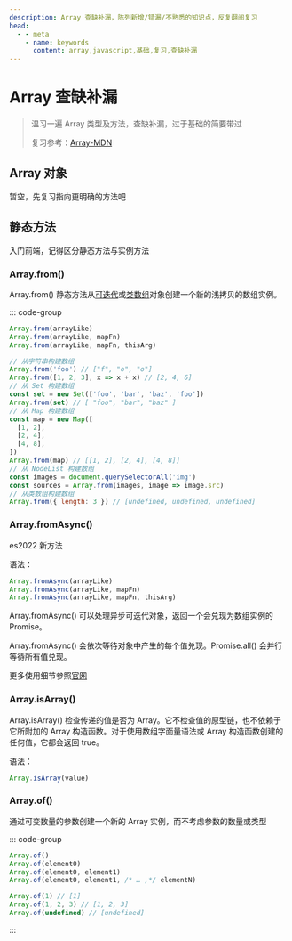 ```yaml
---
description: Array 查缺补漏，陈列新增/错漏/不熟悉的知识点，反复翻阅复习
head:
  - - meta
    - name: keywords
      content: array,javascript,基础,复习,查缺补漏
---
```


# Array 查缺补漏

> 温习一遍 Array 类型及方法，查缺补漏，过于基础的简要带过
>
> 复习参考：[Array-MDN](https://developer.mozilla.org/zh-CN/docs/Web/JavaScript/Reference/Global_Objects/Array)

## Array 对象

暂空，先复习指向更明确的方法吧

## 静态方法

入门前端，记得区分静态方法与实例方法

### Array.from()

Array.from() 静态方法从[可迭代](https://developer.mozilla.org/zh-CN/docs/Web/JavaScript/Reference/Iteration_protocols#%E5%8F%AF%E8%BF%AD%E4%BB%A3%E5%8D%8F%E8%AE%AE)或[类数组](https://developer.mozilla.org/zh-CN/docs/Web/JavaScript/Guide/Indexed_collections#%E4%BD%BF%E7%94%A8%E7%B1%BB%E6%95%B0%E7%BB%84%E5%AF%B9%E8%B1%A1)对象创建一个新的浅拷贝的数组实例。

::: code-group

```js [语法]
Array.from(arrayLike)
Array.from(arrayLike, mapFn)
Array.from(arrayLike, mapFn, thisArg)
```

```js [示例]
// 从字符串构建数组
Array.from('foo') // ["f", "o", "o"]
Array.from([1, 2, 3], x => x + x) // [2, 4, 6]
// 从 Set 构建数组
const set = new Set(['foo', 'bar', 'baz', 'foo'])
Array.from(set) // [ "foo", "bar", "baz" ]
// 从 Map 构建数组
const map = new Map([
  [1, 2],
  [2, 4],
  [4, 8],
])
Array.from(map) // [[1, 2], [2, 4], [4, 8]]
// 从 NodeList 构建数组
const images = document.querySelectorAll('img')
const sources = Array.from(images, image => image.src)
// 从类数组构建数组
Array.from({ length: 3 }) // [undefined, undefined, undefined]
```

### Array.fromAsync()

es2022 新方法

语法：

```js
Array.fromAsync(arrayLike)
Array.fromAsync(arrayLike, mapFn)
Array.fromAsync(arrayLike, mapFn, thisArg)
```

Array.fromAsync() 可以处理异步可迭代对象，返回一个会兑现为数组实例的 Promise。

Array.fromAsync() 会依次等待对象中产生的每个值兑现。Promise.all() 会并行等待所有值兑现。

更多使用细节参照[官网](https://developer.mozilla.org/zh-CN/docs/Web/JavaScript/Reference/Global_Objects/Array/fromAsync)

### Array.isArray()

Array.isArray() 检查传递的值是否为 Array。它不检查值的原型链，也不依赖于它所附加的 Array 构造函数。对于使用数组字面量语法或 Array 构造函数创建的任何值，它都会返回 true。

语法：

```js
Array.isArray(value)
```

### Array.of()

通过可变数量的参数创建一个新的 Array 实例，而不考虑参数的数量或类型

::: code-group

```js [语法]
Array.of()
Array.of(element0)
Array.of(element0, element1)
Array.of(element0, element1, /* … ,*/ elementN)
```

```js [示例]
Array.of(1) // [1]
Array.of(1, 2, 3) // [1, 2, 3]
Array.of(undefined) // [undefined]
```

:::
